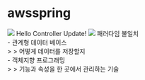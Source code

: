 # awsspring

<img src="https://img.shields.io/badge/spring-3cb371?style=flat-square&logo=spring&logoColor=green"/>
Hello Controller Update!  
<img src="https://img.shields.io/badge/Firebase-FFCA28?style=flat-square&logo=firebase&logoColor=white"/>
패러다임 불일치</br>  
- 관계형 데이터 베이스</br>  
  > > 어떻게 데이터를 저장할지</br>  
- 객체지향 프로그래밍</br>  
  > > 기능과 속성을 한 곳에서 관리하는 기술</br>

